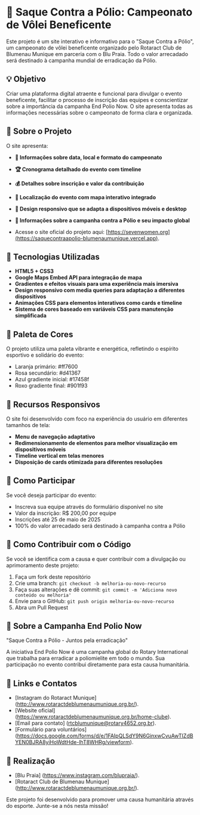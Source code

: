 # 🏐 Saque Contra a Pólio: Campeonato de Vôlei Beneficente

Este projeto é um site interativo e informativo para o "Saque Contra a Pólio", um campeonato de vôlei beneficente organizado pelo Rotaract Club de Blumenau Munique em parceria com o Blu Praia. Todo o valor arrecadado será destinado à campanha mundial de erradicação da Pólio.

## 💡 Objetivo

Criar uma plataforma digital atraente e funcional para divulgar o evento beneficente, facilitar o processo de inscrição das equipes e conscientizar sobre a importância da campanha End Polio Now. O site apresenta todas as informações necessárias sobre o campeonato de forma clara e organizada.

## 🧵 Sobre o Projeto

O site apresenta:

- **📅 Informações sobre data, local e formato do campeonato**
- **🏆 Cronograma detalhado do evento com timeline**
- **💰 Detalhes sobre inscrição e valor da contribuição**
- **📍 Localização do evento com mapa interativo integrado**
- **🔄 Design responsivo que se adapta a dispositivos móveis e desktop**
- **💉 Informações sobre a campanha contra a Pólio e seu impacto global**

- Acesse o site oficial do projeto aqui: [https://sevenwomen.org](https://saquecontraapolio-blumenaumunique.vercel.app).


## 🔧 Tecnologias Utilizadas

- **HTML5 + CSS3**
- **Google Maps Embed API para integração de mapa**
- **Gradientes e efeitos visuais para uma experiência mais imersiva**
- **Design responsivo com media queries para adaptação a diferentes dispositivos**
- **Animações CSS para elementos interativos como cards e timeline**
- **Sistema de cores baseado em variáveis CSS para manutenção simplificada**

## 🎨 Paleta de Cores

O projeto utiliza uma paleta vibrante e energética, refletindo o espírito esportivo e solidário do evento:

- Laranja primário: #ff7600
- Rosa secundário: #d41367
- Azul gradiente inicial: #17458f
- Roxo gradiente final: #901f93

## 📱 Recursos Responsivos

O site foi desenvolvido com foco na experiência do usuário em diferentes tamanhos de tela:

- **Menu de navegação adaptativo**
- **Redimensionamento de elementos para melhor visualização em dispositivos móveis**
- **Timeline vertical em telas menores**
- **Disposição de cards otimizada para diferentes resoluções**

## 📣 Como Participar

Se você deseja participar do evento:

- Inscreva sua equipe através do formulário disponível no site
- Valor da inscrição: R$ 200,00 por equipe
- Inscrições até 25 de maio de 2025
- 100% do valor arrecadado será destinado à campanha contra a Pólio

## 🔄 Como Contribuir com o Código

Se você se identifica com a causa e quer contribuir com a divulgação ou aprimoramento deste projeto:

1. Faça um fork deste repositório
2. Crie uma branch: `git checkout -b melhoria-ou-novo-recurso`
3. Faça suas alterações e dê commit: `git commit -m 'Adiciona novo conteúdo ou melhoria'`
4. Envie para o GitHub: `git push origin melhoria-ou-novo-recurso`
5. Abra um Pull Request

## 💉 Sobre a Campanha End Polio Now

"Saque Contra a Pólio - Juntos pela erradicação"

A iniciativa End Polio Now é uma campanha global do Rotary International que trabalha para erradicar a poliomielite em todo o mundo. Sua participação no evento contribui diretamente para esta causa humanitária.

## 🔗 Links e Contatos

- [Instagram do Rotaract Munique] (http://www.rotaractdeblumenaumunique.org.br/).
- [Website oficial] (https://www.rotaractdeblumenaumunique.org.br/home-clube).
- [Email para contato] (rtcblumunique@rotary4652.org.br).
- [Formulário para voluntários] (https://docs.google.com/forms/d/e/1FAIpQLSdY9N6GinxwCvuAwTIZdBYEN0BJRA8yiHoWdtHde-lhT8WHRg/viewform).

## 👥 Realização

- [Blu Praia] (https://www.instagram.com/blupraia/).
- [Rotaract Club de Blumenau Munique] (http://www.rotaractdeblumenaumunique.org.br/).



Este projeto foi desenvolvido para promover uma causa humanitária através do esporte. Junte-se a nós nesta missão!
